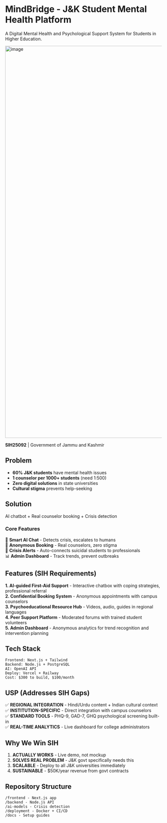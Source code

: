 # MindBridge - J&K Student Mental Health Platform

 A Digital Mental Health and Psychological Support System for Students in Higher Education.

 <img width="2240" height="1260" alt="image" src="https://github.com/user-attachments/assets/e9911769-1b52-4a0a-ab39-046e80b5b2bd" />

**SIH25092** | Government of Jammu and Kashmir 

## Problem
- **60% J&K students** have mental health issues
- **1 counselor per 1000+ students** (need 1:500)
- **Zero digital solutions** in state universities
- **Cultural stigma** prevents help-seeking

## Solution
 AI chatbot + Real counselor booking + Crisis detection

### Core Features
🤖 **Smart AI Chat** - Detects crisis, escalates to humans  
📅 **Anonymous Booking** - Real counselors, zero stigma  
🚨 **Crisis Alerts** - Auto-connects suicidal students to professionals  
📊 **Admin Dashboard** - Track trends, prevent outbreaks  

## Features (SIH Requirements)

**1. AI-guided First-Aid Support** - Interactive chatbox with coping strategies, professional referral  
**2. Confidential Booking System** - Anonymous appointments with campus counselors  
**3. Psychoeducational Resource Hub** - Videos, audio, guides in regional languages  
**4. Peer Support Platform** - Moderated forums with trained student volunteers  
**5. Admin Dashboard** - Anonymous analytics for trend recognition and intervention planning

## Tech Stack
```
Frontend: Next.js + Tailwind
Backend: Node.js + PostgreSQL  
AI: OpenAI API
Deploy: Vercel + Railway
Cost: $300 to build, $100/month
```

## USP (Addresses SIH Gaps)
✅ **REGIONAL INTEGRATION** - Hindi/Urdu content + Indian cultural context  
✅ **INSTITUTION-SPECIFIC** - Direct integration with campus counselors  
✅ **STANDARD TOOLS** - PHQ-9, GAD-7, GHQ psychological screening built-in  
✅ **REAL-TIME ANALYTICS** - Live dashboard for college administrators  

## Why We Win SIH
1. **ACTUALLY WORKS** - Live demo, not mockup
2. **SOLVES REAL PROBLEM** - J&K govt specifically needs this  
3. **SCALABLE** - Deploy to all J&K universities immediately
4. **SUSTAINABLE** - $50K/year revenue from govt contracts

## Repository Structure
```
/frontend - Next.js app
/backend - Node.js API  
/ai-models - Crisis detection
/deployment - Docker + CI/CD
/docs - Setup guides
```
